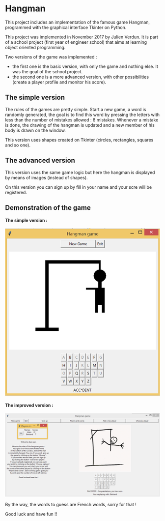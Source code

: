 # Hangman

This project includes an implementation of the famous game Hangman, programmed with the graphical interface Tkinter on Python.

This project was implemented in November 2017 by Julien Verdun. It is part of a school project (first year of engineer school) that aims at learning object oriented programming.

Two versions of the game was implemented :

- the first one is the basic version, with only the game and nothing else. It was the goal of the school project.
- the second one is a more advanced version, with other possibilities (create a player profile and monitor his score).

## The simple version

The rules of the games are pretty simple. 
Start a new game, a word is randomly generated, the goal is to find this word by pressing the letters with less than the number of mistakes allowed : 8 mistakes.
Whenever a mistake is done, the drawing of the hangman is updated and a new member of his body is drawn on the window. 


This version uses shapes created on Tkinter (circles, rectangles, squares and so one).


## The advanced version



This version uses the same game logic but here the hangman is displayed by means of images (instead of shapes).

On this version you can sign up by fill in your name and your scre will be registered. 


## Demonstration of the game

#### The simple version :

![simple_version_demo](simple_version_demo.PNG)

#### The improved version :

![improved_version_demo](improved_version_demo.PNG)


By the way, the words to guess are French words, sorry for that !

Good luck and have fun !! 



